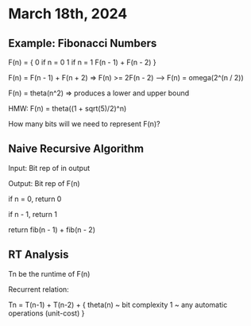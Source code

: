 # March 18th, 2024

## Example: Fibonacci Numbers

F(n) = {
        0 if n = 0
        1 if n = 1
        F(n - 1) + F(n - 2)
    }

F(n) = F(n - 1) + F(n + 2) => F(n) >= 2F(n - 2) --> F(n) = omega(2^(n / 2))

F(n) = theta(n^2) => produces a lower and upper bound

HMW: F(n) = theta((1 + sqrt(5)/2)^n)

How many bits will we need to represent F(n)?

## Naive Recursive Algorithm

Input: Bit rep of in output

Output: Bit rep of F(n)

if n = 0, return 0

if n - 1, return 1

return fib(n - 1) + fib(n - 2)

## RT Analysis

Tn be the runtime of F(n)

Recurrent relation:

Tn = T(n-1) + T(n-2) +
    {
        theta(n) ~ bit complexity
        1 ~ any automatic operations (unit-cost)
    }

